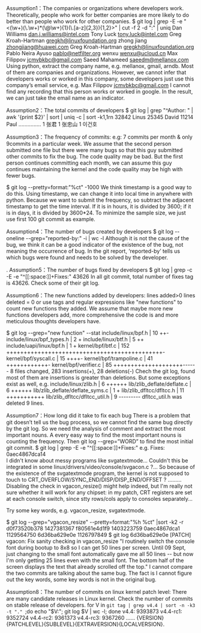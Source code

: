 Assumption1：The companies or organizations where developers work.
Theoretically, people who work for better companies are more likely to do better than people who work for other companies.
$ git log | grep -E -e "<(\\w+)(\\.\\w+)*(\\@\\w+){1}(\\.[a-z]{2,3}){1,2}>" | cut -f 2 -d ":" | uniq
<snip>
Dan Williams <dan.j.williams@intel.com>
 Tony Luck <tony.luck@intel.com>
 Greg Kroah-Hartman <gregkh@linuxfoundation.org>
 zhong jiang <zhongjiang@huawei.com>
 Greg Kroah-Hartman <gregkh@linuxfoundation.org>
 Pablo Neira Ayuso <pablo@netfilter.org>
 wenxu <wenxu@ucloud.cn>
Max Filippov <jcmvbkbc@gmail.com>
 Saeed Mahameed <saeedm@mellanox.com>
<snip>
Using python, extract the company name, e.g. mellanox, gmail, arndb. Most of them are companies and organizations. However, we cannot infer that developers works or worked in this company, some developers just use this company’s email service, e.g. Max Filippov <jcmvbkbc@gmail.com>  I cannot find any recording that this person works or worked in google. In the result, we can just take the email name as an indicator.


Assumption2：The total commits of developers
$ git log | grep "^Author: " | awk '{print $2}' | sort | uniq -c | sort -k1,1rn
<snip>
  32842 Linus
  25345 David
  11214 Paul
	……………
      1 张君
      1 张忠山
      1 이건호
<snip>


Assumption3：The frequency of commits:
        e.g: 7 commits per month & only 9commits in a particular week. We assume that the second person submitted one file but there were many bugs so that this guy submitted other commits to fix the bug. The code quality may be bad. But the first person continues committing each month, we can assume this guy continues maintaining the kernel and the code quality may be high with fewer bugs.

$ git log --pretty=format:"%ct" -1000
We think timestamp is a good way to do this. Using timestamp, we can change it into local time in anywhere with python. Because we want to submit the frequency, so subtract the adjacent timestamp to get the time interval. If it is in hours, it is divided by 3600; if it is in days, it is divided by 3600*24. To minimize the sample size, we just use first 100 git commit as example.
 

Assumption4：The number of bugs created by developers
$ git log --oneline --grep="reported-by:"  -i | wc -l
Although it is not the cause of the bug, we think it can be a good indicator of the existence of the bug, not meaning the occurrence of bug. In the git report, ‘reported-by’ tells us which bugs were found and needs to be solved by the developer.

.
Assumption5：The number of bugs fixed by developers
$ git log | grep -c -E -e "^[[:space:]]+Fixes:"
43626
In all git commit, total number of fixes tag is 43626.
Check some of their git log.


Assumption6：The new functions added by developers:
lines added>0 lines deleted = 0 or use tags and regular expressions like "new functions" to count new functions they added. We assume that maybe more new functions developers add, more comprehensive the code is and more meticulous thoughts developers have.

$ git log --grep="new function" --stat
<snip>
include/linux/bpf.h       |  10 ++-
 include/linux/bpf_types.h |   2 +
 include/linux/btf.h       |   5 ++
 include/uapi/linux/bpf.h  |   1 +
 kernel/bpf/btf.c          | 152 +++++++++++++++++++++++++++++++++++++++++++++-
 kernel/bpf/syscall.c      |  15 ++++-
 kernel/bpf/trampoline.c   |  41 ++++++++++++-
 kernel/bpf/verifier.c     |  85 ++++++++++++++++++++------
 8 files changed, 283 insertions(+), 28 deletions(-)
<snip>
Chech the git log, found most of them are insertions is greater than deletions. But some exceptions exist as well, e.g.
<snip>
include/linux/zlib.h            |  6 ++++++
 lib/zlib_deflate/deflate.c      |  6 ++++++
 lib/zlib_deflate/deflate_syms.c |  1 +
 lib/zlib_dfltcc/dfltcc.h        | 11 +++++++++++
 lib/zlib_dfltcc/dfltcc_util.h   |  9 ---------
<snip>
dfltcc_util.h was deleted 9 lines.

Assumption7：How long did it take to fix each bug
There is a problem that git doesn’t tell us the bug process, so we cannot find the same bug directly by the git log. So we need the analysis of comment and extract the most important nouns. A every easy way to find the most important nouns is counting the frequency. 
Then git log --grep=”WORD” to find the most initial git commit.
$ git log | grep -E -e "^[[:space:]]+Fixes:"
e.g. Fixes: 0aec4867dca14	
<snip>
I didn't know about messy programs like svgatextmode...  Couldn't this be
    integrated in some linux/drivers/video/console/svgacon.c ?...  So because
    of the existence of the svgatextmode program, the kernel is not supposed to touch to CRT_OVERFLOW/SYNC_END/DISP/DISP_END/OFFSET ?
………
Disabling the check in vgacon_resize() might help indeed, but I'm really
    not sure whether it will work for any chipset: in my patch, CRT registers
    are set at each console switch, since stty rows/cols apply to consoles
    separately...
<snip>

Try some key words, e.g. vgacon_resize, svgatextmode.

$ git log --grep="vgacon_resize" --pretty=format:"%h %ct" |sort -k2 -r
<snip>
d0f73520b378 1427381367
f80561e4d1f9 1403223759
0aec4867dca1 1129564750
6d36ba629e0e 1126797849
<snip>
$ git log 6d36ba629e0e
<snip>
[PATCH] vgacon: Fix sanity checking in vgacon_resize
    "I routinely switch the console font during bootup to
    8x8 so I can get 50 lines per screen.  Until 09 Sept,
    just changing to the small font automatically gave me
    all 50 lines -- but now I'm only getting 25 lines even
    with the small font.  The bottom half of the screen
    displays the text that already scrolled off the top."
<snip>
I cannot compare the two commits are talking about the same bug.
The fact is I cannot figure out the key words,  some key words is not in the original bug.


Assumption8：The number of commits on linux kernel patch level:
There are many candidate releases in Linux kernel. Check the number of commits on stable release of developers.
for V in `git tag | grep v4.4 | sort -n -k3 -t "." `;do echo "$V:"; git log $V | wc -l; done
<snip>
v4.4:
9393873
v4.4-rc1:
9352724
v4.4-rc2:
9361373
v4.4-rc3:
9367260
……
<snip>
{VERSION}{PATCHLEVEL}{SUBLEVEL}{EXTRAVERSION}{LOCALVERSION}.
